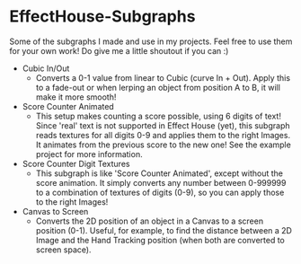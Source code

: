 # EffectHouse-Subgraphs

Some of the subgraphs I made and use in my projects.
Feel free to use them for your own work! Do give me a little shoutout if you can :)


- Cubic In/Out
    - Converts a 0-1 value from linear to Cubic (curve In + Out). Apply this to a fade-out or when lerping an object from position A to B, it will make it more smooth!
- Score Counter Animated
    - This setup makes counting a score possible, using 6 digits of text! Since 'real' text is not supported in Effect House (yet), this subgraph reads textures for all digits 0-9 and applies them to the right Images. It animates from the previous score to the new one! See the example project for more information.
- Score Counter Digit Textures
    - This subgraph is like 'Score Counter Animated', except without the score animation. It simply converts any number between 0-999999 to a combination of textures of digits (0-9), so you can apply those to the right Images!
- Canvas to Screen
    - Converts the 2D position of an object in a Canvas to a screen position (0-1). Useful, for example, to find the distance between a 2D Image and the Hand Tracking position (when both are converted to screen space).